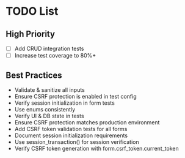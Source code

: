 # TODO List
## High Priority
- [ ] Add CRUD integration tests
- [ ] Increase test coverage to 80%+

## Best Practices
- Validate & sanitize all inputs
- Ensure CSRF protection is enabled in test config
- Verify session initialization in form tests
- Use enums consistently
- Verify UI & DB state in tests
- Ensure CSRF protection matches production environment
- Add CSRF token validation tests for all forms
- Document session initialization requirements
- Use session_transaction() for session verification
- Verify CSRF token generation with form.csrf_token.current_token

